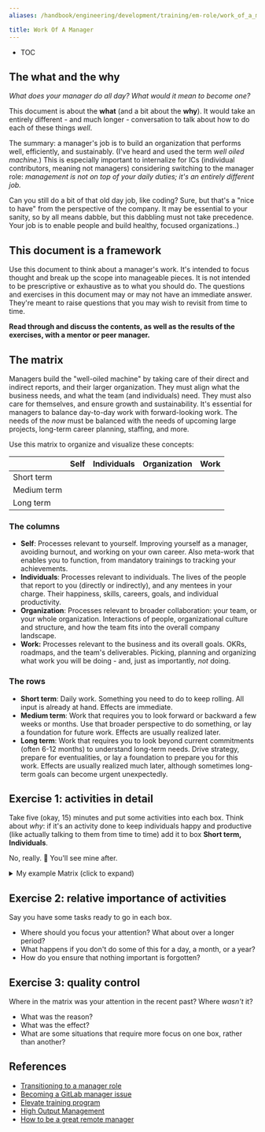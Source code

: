 ```yaml
---
aliases: /handbook/engineering/development/training/em-role/work_of_a_manager.html

title: Work Of A Manager
---
```


* TOC

## The what and the why

_What does your manager do all day? What would it mean to become one?_

This document is about the **what** (and a bit about the **why**). It would take an entirely different - and much longer - conversation to talk about how to do each of these things _well_.

The summary: a manager's job is to build an organization that performs well, efficiently, and sustainably. (I've heard and used the term _well oiled machine._) This is especially important to internalize for ICs (individual contributors, meaning not managers) considering switching to the manager role: _management is not on top of your daily duties; it's an entirely different job._

Can you still do a bit of that old day job, like coding? Sure, but that's a "nice to have" from the perspective of the company. It may be essential to your sanity, so by all means dabble, but this dabbling must not take precedence. Your job is to enable people and build healthy, focused organizations..)

## This document is a framework

Use this document to think about a manager's work. It's intended to focus thought and break up the scope into manageable pieces. It is not intended to be prescriptive or exhaustive as to what you should do. The questions and exercises in this document may or may not have an immediate answer. They're meant to raise questions that you may wish to revisit from time to time.

**Read through and discuss the contents, as well as the results of the exercises, with a mentor or peer manager.**

## The matrix

Managers build the "well-oiled machine" by taking care of their direct and indirect reports, and their larger organization. They must align what the business needs, and what the team (and individuals) need. They must also care for themselves, and ensure growth and sustainability. It's essential for managers to balance day-to-day work with forward-looking work. The needs of the _now_ must be balanced with the needs of upcoming large projects, long-term career planning, staffing, and more.

Use this matrix to organize and visualize these concepts:

|             | Self | Individuals | Organization | Work |
| ----------- | ---- | ----------- | ------------ | ---- |
| Short term  |      |             |              |      |
| Medium term |      |             |              |      |
| Long term   |      |             |              |      |

### The columns

* **Self**: Processes relevant to yourself. Improving yourself as a manager, avoiding burnout, and working on your own career. Also meta-work that enables you to function, from mandatory trainings to tracking your achievements.
* **Individuals**: Processes relevant to individuals. The lives of the people that report to you (directly or indirectly), and any mentees in your charge. Their happiness, skills, careers, goals, and individual productivity.
* **Organization**: Processes relevant to broader collaboration: your team, or your whole organization. Interactions of people, organizational culture and structure, and how the team fits into the overall company landscape.
* **Work:** Processes relevant to the business and its overall goals. OKRs, roadmaps, and the team's deliverables. Picking, planning and organizing what work you will be doing - and, just as importantly, _not_ doing.

### The rows

* **Short term**: Daily work. Something you need to do to keep rolling. All input is already at hand. Effects are immediate.
* **Medium term**: Work that requires you to look forward or backward a few weeks or months. Use that broader perspective to do something, or lay a foundation for future work. Effects are usually realized later.
* **Long term**: Work that requires you to look beyond current commitments (often 6-12 months) to understand long-term needs. Drive strategy, prepare for eventualities, or lay a foundation to prepare you for this work. Effects are usually realized much later, although sometimes long-term goals can become urgent unexpectedly.

## Exercise 1: activities in detail

Take five (okay, 15) minutes and put some activities into each box. Think about _why_: if it's an activity done to keep individuals happy and productive (like actually talking to them from time to time) add it to box **Short term, Individuals**.

No, really. 🙂 You'll see mine after.

<details markdown="1">
<summary>My example Matrix (click to expand)</summary>

This is of course not an exhaustive list, but an illustration.

* **Short term, Self**
  * Keep notes of my daily activities
  * Process my input stream (Slack, email, issue updates) for planning
  * Take time off, update calendar, PTO issues etc
* **Short term, Individuals**
  * 1:1s: staying informed, ensure I'm available for helping
  * Read Slackbot updates
  * Process information into plans, and spot trends
  * Administrivia such as expense reports, getting new team members their laptops
  * Actual short-term help: "glue" work to connect people, projects and ideas
  * Actual logistics of talent assessment and promotions
* **Short term, Organization**
  * Conduct team meetings
  * Process information into plans, and spot trends
  * Help resolve any misunderstandings
  * Actual hiring process
* **Short term, Work**
  * Schedule work that's already been decided (like release planning) or make decisions based on existing roadmap and vision
  * Follow up on key issues, if need be, and unblock
  * Ensure that tasks are properly staffed by the correct people
* **Medium term, Self**
  * Maintain my prioritized TODO list
  * Grow and maintain my network. Notice opportunities and foster relationships
  * Collect medium-term feedback (such as upon project completion, or interaction finished)
* **Medium term, Individuals**
  * Mentor and coach
  * Spot recognition for good work (like `#thanks` channel and discretionary bonuses)
  * Keep an eye on continued performance
* **Medium term, Organization**
  * Plan team events
  * Plan trainings needed
  * Review productivity over time, and foster improvements where needed
  * Rrocess input from recurring meetings on different levels, and generate tasks
* **Medium term, Work**
  * Plan team events
  * Mid-term planning: what should we do next quarter that we aren't doing now?
  * Project staffing: who's going to work on that?
  * OKR progress tracking, and interventions if need be
* **Long term, Self**
  * Plan team events
  * Strategy plans, self. (Where do I want to be in five years?)
  * Career planning, self. (How do I get there?) Gap analysis
  * Education, self. Trainings, books, mentoring
  * Collect long-term feedback
* **Long term, Individuals**
  * Plan team events
  * Career planning for individuals, balancing their needs and wants versus available opportunities
  * Set people up for success: champion their goals, get them "in the room" for relevant discussions, get them recognition for long-term results
  * Happiness planning long term: how will work fit into their overall lives?
* **Long term, Organization**
  * Plan team events
  * Reassess organizational structure and fit into the larger org: what serves this team best?
  * Reassess skill mix: what do we need that we don't have?
  * Plan for staffing
  * Team and organization culture planning: what should change, what should be encouraged
  * Reassess team and organization values
  * Get recognition of and visibility for team results
  * Long-term feedback loops, and action items resulting from them
* **Long term, Work**
  * Strategic plans: keeping vision and roadmaps up-to-date
  * Translate company business goals into organization-level, actionable project ideas
  * Bring bottom-up initiatives to higher-level attention

</details>

## Exercise 2: relative importance of activities

Say you have some tasks ready to go in each box.

* Where should you focus your attention? What about over a longer period?
* What happens if you don't do some of this for a day, a month, or a year?
* How do you ensure that nothing important is forgotten?

## Exercise 3: quality control

Where in the matrix was your attention in the recent past? Where _wasn't_ it?

* What was the reason?
* What was the effect?
* What are some situations that require more focus on one box, rather than another?

## References

* [Transitioning to a manager role](/handbook/people-group/learning-and-development/manager-development/)
* [Becoming a GitLab manager issue](https://gitlab.com/gitlab-com/people-group/Training/-/blob/master/.gitlab/issue_templates/becoming-a-gitlab-manager.md)
* [Elevate training program](/handbook/people-group/learning-and-development/elevate/)
* [High Output Management](/handbook/leadership/high-output-management/)
* [How to be a great remote manager](/handbook/company/culture/all-remote/being-a-great-remote-manager/)
